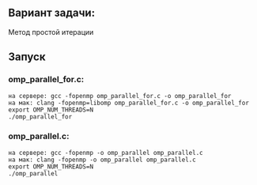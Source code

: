 ## Вариант задачи:
Метод простой итерации

## Запуск
### omp_parallel_for.c:
    на сервере: gcc -fopenmp omp_parallel_for.c -o omp_parallel_for 
    на мак: clang -fopenmp=libomp omp_parallel_for.c -o omp_parallel_for
    export OMP_NUM_THREADS=N
    ./omp_parallel_for

### omp_parallel.c:
    на сервере: gcc -fopenmp -o omp_parallel omp_parallel.c
    на мак: clang -fopenmp -o omp_parallel omp_parallel.c
    export OMP_NUM_THREADS=N
    ./omp_parallel

